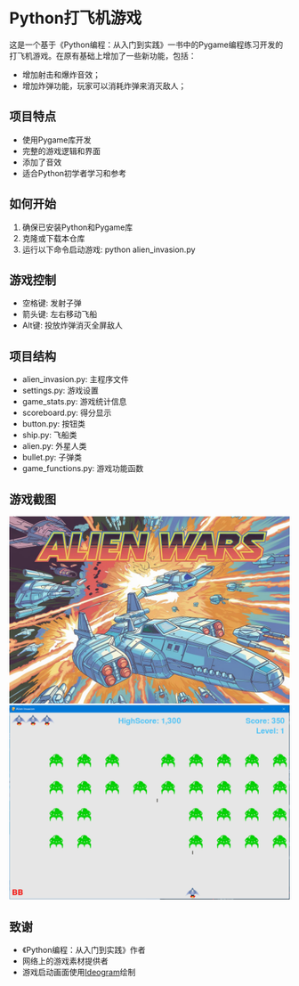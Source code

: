 # Python打飞机游戏

这是一个基于《Python编程：从入门到实践》一书中的Pygame编程练习开发的打飞机游戏。在原有基础上增加了一些新功能，包括：
- 增加射击和爆炸音效；
- 增加炸弹功能，玩家可以消耗炸弹来消灭敌人；

## 项目特点

- 使用Pygame库开发
- 完整的游戏逻辑和界面
- 添加了音效
- 适合Python初学者学习和参考

## 如何开始

1. 确保已安装Python和Pygame库
2. 克隆或下载本仓库
3. 运行以下命令启动游戏:
python alien_invasion.py

## 游戏控制

- 空格键: 发射子弹
- 箭头键: 左右移动飞船
- Alt键: 投放炸弹消灭全屏敌人

## 项目结构

- alien_invasion.py: 主程序文件
- settings.py: 游戏设置
- game_stats.py: 游戏统计信息
- scoreboard.py: 得分显示
- button.py: 按钮类
- ship.py: 飞船类
- alien.py: 外星人类
- bullet.py: 子弹类
- game_functions.py: 游戏功能函数

## 游戏截图
![启动画面](./images/start.jpeg)
![游戏截图](./images/alien_invasion.gif)


## 致谢

- 《Python编程：从入门到实践》作者
- 网络上的游戏素材提供者
- 游戏启动画面使用[Ideogram](https://ideogram.ai/t/explore)绘制
